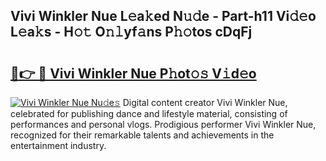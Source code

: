 ## Vivi Winkler Nue L𝚎a𝚔ed N𝚞𝚍e - Part-h11 Vi𝚍𝚎o L𝚎a𝚔s - H𝚘𝚝 O𝚗𝚕yf𝚊ns P𝚑𝚘tos cDqFj

# <h2><a href="http://kf9cwni.oniu.top/?m=Vivi+Winkler+Nue">🔗👉 🔴 Vivi Winkler Nue P𝚑ot𝚘𝚜 V𝚒d𝚎o</a></h2>

[![Vivi Winkler Nue Nu𝚍e𝚜](https://i.imgur.com/0qMVB7G.gif)](http://kf9cwni.oniu.top/?m=Vivi+Winkler+Nue)
Digital content creator Vivi Winkler Nue, celebrated for publishing dance and lifestyle material, consisting of performances and personal vlogs. Prodigious performer Vivi Winkler Nue, recognized for their remarkable talents and achievements in the entertainment industry.  
